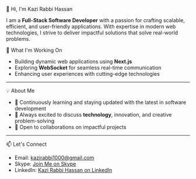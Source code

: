 

👋 Hi, I'm Kazi Rabbi Hassan  

I am a **Full-Stack Software Developer** with a passion for crafting scalable, efficient, and user-friendly applications. With expertise in modern web technologies, I strive to deliver impactful solutions that solve real-world problems.  

🚀 What I'm Working On  
- Building dynamic web applications using **Next.js**  
- Exploring **WebSocket** for seamless real-time communication  
- Enhancing user experiences with cutting-edge technologies  

---

💡 About Me  
- 🌱 Continuously learning and staying updated with the latest in software development  
- 💬 Always excited to discuss **technology**, innovation, and creative problem-solving  
- 🤝 Open to collaborations on impactful projects  

---

 📫 Let's Connect  
- Email: kazirabbi1000@gmail.com 
- Skype: [Join Me on Skype](https://join.skype.com/invite/tVA50qawTy5M)  
- LinkedIn: [Kazi Rabbi Hassan on LinkedIn](https://www.linkedin.com/in/kazi-rabbi-hassan-342a15132/)  
